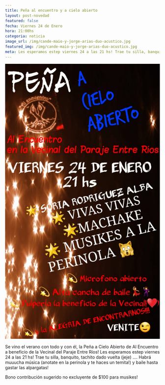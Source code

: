 ```yaml
---
title: Peña al encuentro y a cielo abierto
layout: post-novedad
featured: false
fecha: Viernes 24 de Enero
hora: 21:00hs
categoria: noticia
image_url: /img/cande-maio-y-jorge-arias-duo-acustico.jpg
featured_img: /img/cande-maio-y-jorge-arias-duo-acustico.jpg
meta: Les esperamos estep viernes 24 a las 21 hs! Trae tu silla, banquito, tachito. Habrá muuucha música y baile hasta gastar las alpargatas!
---
```


<div style="position: relative;">
    <div class="gallery col-3">
        <a style="width: 100%;" href="/img/cande-maio-y-jorge-arias-duo-acustico.jpg" data-fancybox="images" data-srcset="/img/cande-maio-y-jorge-arias-duo-acustico.jpg" class="item-gallery">
        <img src="/img/cande-maio-y-jorge-arias-duo-acustico.jpg" />
        </a>
    </div>
</div>

Se vino el verano con todo y con él, la Peña a Cielo Abierto de Al Encuentro a beneficio de la Vecinal del Paraje Entre Ríos! Les esperamos estep viernes 24 a las 21 hs! Trae tu silla, banquito, tachito dado vuelta (jeje) .... Habrá muuucha música (anotate en la perinola y te haces un temita!) y baile hasta gastar las alpargatas!

Bono contribución sugerido no excluyente de \$100 para musikes!
